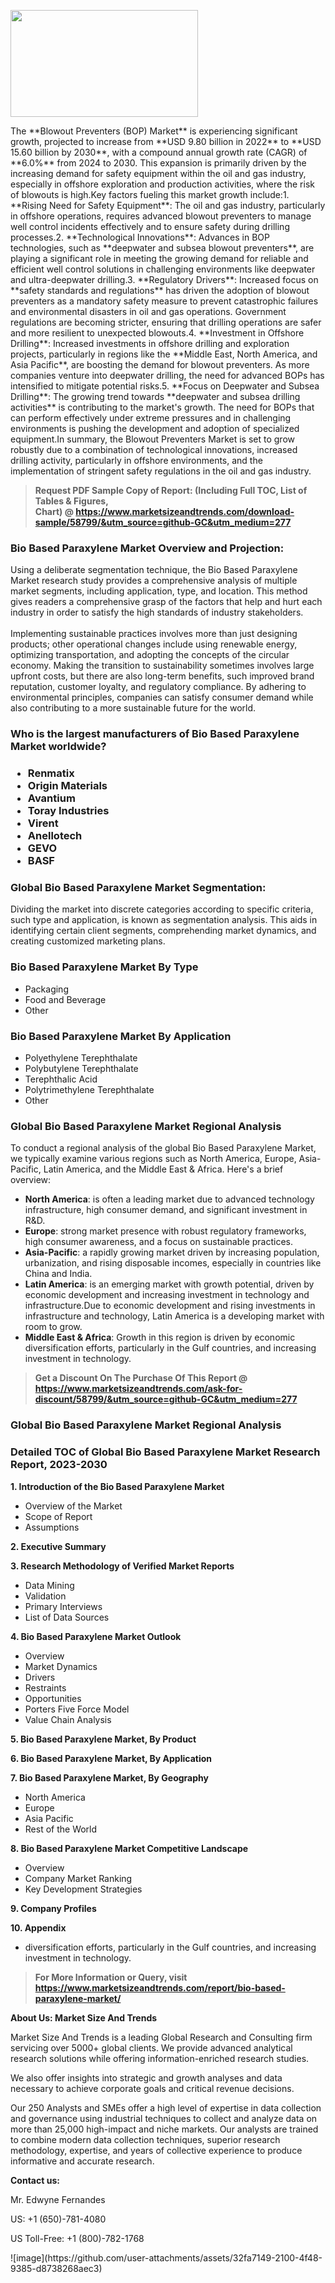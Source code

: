 <p><img class="alignnone size-medium wp-image-20088" src="https://ffe5etoiles.com/wp-content/uploads/2024/12/MST1-300x171.png" alt="" width="300" height="171" /></p>The **Blowout Preventers (BOP) Market** is experiencing significant growth, projected to increase from **USD 9.80 billion in 2022** to **USD 15.60 billion by 2030**, with a compound annual growth rate (CAGR) of **6.0%** from 2024 to 2030. This expansion is primarily driven by the increasing demand for safety equipment within the oil and gas industry, especially in offshore exploration and production activities, where the risk of blowouts is high.Key factors fueling this market growth include:1. **Rising Need for Safety Equipment**: The oil and gas industry, particularly in offshore operations, requires advanced blowout preventers to manage well control incidents effectively and to ensure safety during drilling processes.2. **Technological Innovations**: Advances in BOP technologies, such as **deepwater and subsea blowout preventers**, are playing a significant role in meeting the growing demand for reliable and efficient well control solutions in challenging environments like deepwater and ultra-deepwater drilling.3. **Regulatory Drivers**: Increased focus on **safety standards and regulations** has driven the adoption of blowout preventers as a mandatory safety measure to prevent catastrophic failures and environmental disasters in oil and gas operations. Government regulations are becoming stricter, ensuring that drilling operations are safer and more resilient to unexpected blowouts.4. **Investment in Offshore Drilling**: Increased investments in offshore drilling and exploration projects, particularly in regions like the **Middle East, North America, and Asia Pacific**, are boosting the demand for blowout preventers. As more companies venture into deepwater drilling, the need for advanced BOPs has intensified to mitigate potential risks.5. **Focus on Deepwater and Subsea Drilling**: The growing trend towards **deepwater and subsea drilling activities** is contributing to the market's growth. The need for BOPs that can perform effectively under extreme pressures and in challenging environments is pushing the development and adoption of specialized equipment.In summary, the Blowout Preventers Market is set to grow robustly due to a combination of technological innovations, increased drilling activity, particularly in offshore environments, and the implementation of stringent safety regulations in the oil and gas industry.</p><blockquote id="" class=""><strong>Request PDF Sample Copy of Report: (Including Full TOC, List of Tables &amp; Figures, Chart)&nbsp;@&nbsp;<strong><a href="https://www.marketsizeandtrends.com/download-sample/58799/&utm_source=github-GC&utm_medium=277" target="_blank">https://www.marketsizeandtrends.com/download-sample/58799/&utm_source=github-GC&utm_medium=277</a></strong></strong></blockquote><h3 id="" class="">Bio Based Paraxylene Market&nbsp;Overview and Projection:</h3><p id="" class="">Using a deliberate segmentation technique, the Bio Based Paraxylene Market research study provides a comprehensive analysis of multiple market segments, including application, type, and location. This method gives readers a comprehensive grasp of the factors that help and hurt each industry in order to satisfy the high standards of industry stakeholders. <br /> <br />Implementing sustainable practices involves more than just designing products; other operational changes include using renewable energy, optimizing transportation, and adopting the concepts of the circular economy. Making the transition to sustainability sometimes involves large upfront costs, but there are also long-term benefits, such improved brand reputation, customer loyalty, and regulatory compliance. By adhering to environmental principles, companies can satisfy consumer demand while also contributing to a more sustainable future for the world.</p><h3 id="" class="">Who is the largest manufacturers of&nbsp;Bio Based Paraxylene Market worldwide?</h3><h3 class=""><p><ul><li>Renmatix </li><li> Origin Materials </li><li> Avantium </li><li> Toray Industries </li><li> Virent </li><li> Anellotech </li><li> GEVO </li><li> BASF</li></ul></p></h3><h3 id="" class="">Global&nbsp;Bio Based Paraxylene Market Segmentation:</h3><p id="" class="">Dividing the market into discrete categories according to specific criteria, such type and application, is known as segmentation analysis. This aids in identifying certain client segments, comprehending market dynamics, and creating customized marketing plans.</p><h3 id="" class="">Bio Based Paraxylene Market&nbsp;By Type</h3><p><p><ul><li>Packaging </li><li> Food and Beverage </li><li> Other</p></li></ul></p></p><h3 id="" class="">Bio Based Paraxylene Market&nbsp;By Application</h3><p class=""><p><ul><li>Polyethylene Terephthalate </li><li> Polybutylene Terephthalate </li><li> Terephthalic Acid </li><li> Polytrimethylene Terephthalate </li><li> Other</li></ul></p></p><h3 id="" class="">Global Bio Based Paraxylene Market Regional Analysis</h3><p id="" class="">To conduct a regional analysis of the global Bio Based Paraxylene Market, we typically examine various regions such as North America, Europe, Asia-Pacific, Latin America, and the Middle East &amp; Africa. Here's a brief overview:</p><ul><li><strong>North America</strong>: is often a leading market due to advanced technology infrastructure, high consumer demand, and significant investment in R&amp;D.</li><li><strong>Europe</strong>: strong market presence with robust regulatory frameworks, high consumer awareness, and a focus on sustainable practices.</li><li><strong>Asia-Pacific</strong>: a rapidly growing market driven by increasing population, urbanization, and rising disposable incomes, especially in countries like China and India.</li><li><strong>Latin America</strong>: is an emerging market with growth potential, driven by economic development and increasing investment in technology and infrastructure.Due to economic development and rising investments in infrastructure and technology, Latin America is a developing market with room to grow.</li><li><strong>Middle East &amp; Africa</strong>: Growth in this region is driven by economic diversification efforts, particularly in the Gulf countries, and increasing investment in technology.</li></ul><blockquote id="" class=""><strong>Get a Discount On The Purchase Of This Report @ <strong><a href="https://www.marketsizeandtrends.com/ask-for-discount/58799/&utm_source=github-GC&utm_medium=277" target="_blank">https://www.marketsizeandtrends.com/ask-for-discount/58799/&utm_source=github-GC&utm_medium=277</a></strong></strong></blockquote><h3 id="" class="">Global Bio Based Paraxylene Market Regional Analysis</h3><h3 id="" class="">Detailed TOC of Global Bio Based Paraxylene Market Research Report, 2023-2030</h3><p id="" class=""><strong>1. Introduction of the Bio Based Paraxylene Market</strong></p><ul><li>Overview of the Market</li><li>Scope of Report</li><li>Assumptions</li></ul><p id="" class=""><strong>2. Executive Summary</strong></p><p id="" class=""><strong>3. Research Methodology of Verified Market Reports</strong></p><ul><li>Data Mining</li><li>Validation</li><li>Primary Interviews</li><li>List of Data Sources</li></ul><p id="" class=""><strong>4. Bio Based Paraxylene Market Outlook</strong></p><ul><li>Overview</li><li>Market Dynamics</li><li>Drivers</li><li>Restraints</li><li>Opportunities</li><li>Porters Five Force Model</li><li>Value Chain Analysis</li></ul><p id="" class=""><strong>5. Bio Based Paraxylene Market, By Product</strong></p><p id="" class=""><strong>6. Bio Based Paraxylene Market, By Application</strong></p><p id="" class=""><strong>7. Bio Based Paraxylene Market, By Geography</strong></p><ul><li>North America</li><li>Europe</li><li>Asia Pacific</li><li>Rest of the World</li></ul><p id="" class=""><strong>8. Bio Based Paraxylene Market Competitive Landscape</strong></p><ul><li>Overview</li><li>Company Market Ranking</li><li>Key Development Strategies</li></ul><p id="" class=""><strong>9. Company Profiles</strong></p><p id="" class=""><strong>10. Appendix</strong></p><ul><li>diversification efforts, particularly in the Gulf countries, and increasing investment in technology.</li></ul><blockquote id="" class=""><strong>For More Information or Query, visit <strong><strong><a href="https://www.marketsizeandtrends.com/report/bio-based-paraxylene-market/" target="_blank">https://www.marketsizeandtrends.com/report/bio-based-paraxylene-market/</a></strong></strong></strong></blockquote><p id="" class=""><strong>About Us: Market Size And Trends</strong></p><p id="" class="">Market Size And Trends is a leading Global Research and Consulting firm servicing over 5000+ global clients. We provide advanced analytical research solutions while offering information-enriched research studies.</p><p id="" class="">We also offer insights into strategic and growth analyses and data necessary to achieve corporate goals and critical revenue decisions.</p><p id="" class="">Our 250 Analysts and SMEs offer a high level of expertise in data collection and governance using industrial techniques to collect and analyze data on more than 25,000 high-impact and niche markets. Our analysts are trained to combine modern data collection techniques, superior research methodology, expertise, and years of collective experience to produce informative and accurate research.</p><p id="" class=""><strong>Contact us:</strong></p><p id="" class="">Mr. Edwyne Fernandes</p><p id="" class="">US: +1 (650)-781-4080</p><p id="" class="">US Toll-Free: +1 (800)-782-1768</p>
![image](https://github.com/user-attachments/assets/32fa7149-2100-4f48-9385-d8738268aec3)
